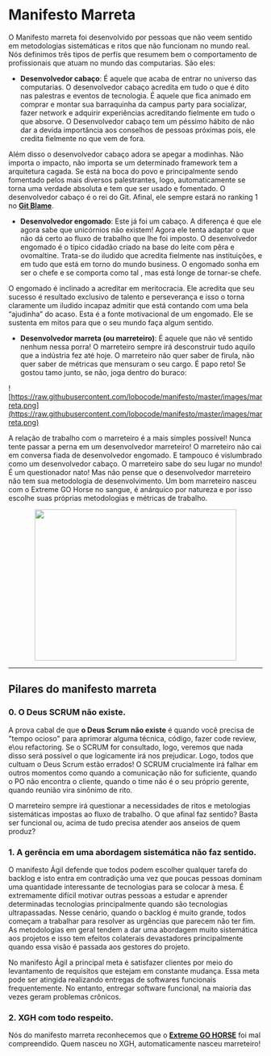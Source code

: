 # Manifesto Marreta

O Manifesto marreta foi desenvolvido por pessoas que não veem sentido em metodologias sistemáticas e ritos que não funcionam no mundo real. Nós definimos três tipos de perfís que resumem bem o comportamento de profissionais que atuam no mundo das computarias. São eles:

* **Desenvolvedor cabaço**: É aquele que acaba de entrar no universo das computarias. O desenvolvedor cabaço acredita em tudo o que é dito nas palestras e eventos de tecnologia. É aquele que fica animado em comprar e montar sua barraquinha da campus party para socializar, fazer network e adquirir experiências acreditando fielmente em tudo o que absorve. O Desenvolvedor cabaço tem um péssimo hábito de não dar a devida importância aos conselhos de pessoas próximas pois, ele credita fielmente no que vem de fora.

Além disso o desenvolvedor cabaço adora se apegar a modinhas. Não importa o impacto, não importa se um determinado framework tem a arquitetura cagada. Se está na boca do povo e principalmente sendo fomentado pelos mais diversos palestrantes, logo, automaticamente se torna uma verdade absoluta e tem que ser usado e fomentado. O desenvolvedor cabaço é o rei do Git. Afinal, ele sempre estará no ranking 1 no **[Git Blame]()**.

* **Desenvolvedor engomado**: Este já foi um cabaço. A diferença é que ele agora sabe que unicórnios não existem! Agora ele tenta adaptar o que não dá certo ao fluxo de trabalho que lhe foi imposto. O desenvolvedor engomado é o típico cidadão criado na base do leite com pêra e ovomaltine. Trata-se do iludido que acredita fielmente nas instituições, e em tudo que está em torno do mundo business. O engomado sonha em ser o chefe e se comporta como tal , mas está longe de tornar-se chefe.

O engomado é inclinado a acreditar em meritocracia. Ele acredita que seu sucesso é resultado exclusivo de talento e perseverança e isso o torna claramente um iludido incapaz admitir que está contando com uma bela “ajudinha” do acaso. Esta é a fonte motivacional de um engomado. Ele se sustenta em mitos para que o seu mundo faça algum sentido.


* **Desenvolvedor marreta (ou marreteiro)**: É aquele que não vê sentido nenhum nessa porra! O marreteiro sempre irá desconstruir tudo aquilo que a indústria fez até hoje. O marreteiro não quer saber de firula, não quer saber de métricas que mensuram o seu cargo. É papo reto! Se gostou tamo junto, se não, joga dentro do buraco:

![https://raw.githubusercontent.com/lobocode/manifesto/master/images/marreta.png](https://raw.githubusercontent.com/lobocode/manifesto/master/images/marreta.png)

A relação de trabalho com o marreteiro é a mais simples possível! Nunca tente passar a perna em um desenvolvedor marreteiro! O marreteiro não cai em conversa fiada de desenvolvedor engomado. E tampouco é vislumbrado como um desenvolvedor cabaço. O marreteiro sabe do seu lugar no mundo! É um questionador nato! Mas não pense que o desenvolvedor marreteiro não tem sua metodologia de desenvolvimento. Um bom marreteiro nasceu com o Extreme GO Horse no sangue, é anárquico por natureza e por isso escolhe suas próprias metodologias e métricas de trabalho.


<p align="center">
  <img width="400" height="300" src="https://raw.githubusercontent.com/lobocode/manifesto/master/images/kanban.png">
</p>


---


## Pilares do manifesto marreta

### 0. O Deus SCRUM não existe. 
A prova cabal de que **o Deus Scrum não existe** é quando você precisa de "tempo ocioso" para aprimorar alguma técnica, código, fazer code review, e\ou refactoring. Se o SCRUM for consultado, logo, veremos que nada disso será possível o que logicamente irá nos prejudicar. Logo, todos que cultuam o Deus Scrum estão errados! O SCRUM crucialmente irá falhar em outros momentos como quando a comunicação não for suficiente, quando o PO não encontra o cliente, quando o time não é o seu próprio gerente, quando reunião vira sinônimo de rito. 

O marreteiro sempre irá questionar a necessidades de ritos e metologias sistemáticas impostas ao fluxo de trabalho. O que afinal faz sentido? Basta ser funcional ou, acima de tudo precisa atender aos anseios de quem produz?
  
### 1. A gerência em uma abordagem sistemática não faz sentido.
O manifesto Ágil defende que todos podem escolher qualquer tarefa do backlog e isto entra em contradição uma vez que poucas pessoas dominam uma quantidade interessante de tecnologias para se colocar à mesa. É extremamente difícil motivar outras pessoas a estudar e aprender determinadas tecnologias principalmente quando são tecnologias ultrapassadas. Nesse cenário, quando o backlog é muito grande, todos começam a trabalhar para resolver as urgências que parecem não ter fim. As metodologias em geral tendem a dar uma abordagem muito sistemática aos projetos e isso tem efeitos colaterais devastadores principalmente quando essa visão é passada aos gestores do projeto.

No manifesto Ágil a principal meta é satisfazer clientes por meio do levantamento de requisitos que estejam em constante mudança. Essa meta pode ser atingida realizando entregas de softwares funcionais frequentemente. No entanto, entregar software funcional, na maioria das vezes geram problemas crônicos.
 
### 2. XGH com todo respeito.
Nós do manifesto marreta reconhecemos que o **[Extreme GO HORSE](http://sou.gohorseprocess.com.br/extreme-go-horse-xgh/)** foi mal compreendido. Quem nasceu no XGH, automaticamente nasceu marreteiro!
